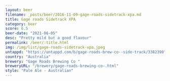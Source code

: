```yaml
---
layout: beer
filename: _posts/beer/2016-11-09-gage-roads-sidetrack-xpa.md
title: Gage roads Sidetrack XPA
category: beer
score: 6.5
beer-date: "2021-06-05"
desc: "Pretty mild but a good flavour"
permalink: /beer/:title.html
img: /img/list/gage-roads-sidetrack-xpa.jpeg
untappd: "https://untappd.com/b/gage-roads-brew-co--side-track/3382390"
country: "Australia"
brewery: "Gage Roads Brewing Co "
breweryURL: "/brewery/gage-roads-brewing-co-.html"
style: "Pale Ale - Australian"
---
```

